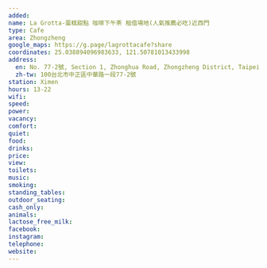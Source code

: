 ```yaml
---
added: 
name: La Grotta-蛋糕甜點 咖啡下午茶 租借場地(人氣推薦必吃)近西門
type: Cafe
area: Zhongzheng
google_maps: https://g.page/lagrottacafe?share
coordinates: 25.038894096983633, 121.50781013433998
address:
  en: No. 77-2號, Section 1, Zhonghua Road, Zhongzheng District, Taipei City, 100
  zh-tw: 100台北市中正區中華路一段77-2號
station: Ximen
hours: 13-22
wifi: 
speed: 
power: 
vacancy: 
comfort: 
quiet: 
food: 
drinks: 
price: 
view: 
toilets: 
music: 
smoking: 
standing_tables: 
outdoor_seating: 
cash_only: 
animals: 
lactose_free_milk: 
facebook: 
instagram: 
telephone: 
website: 
---
```

